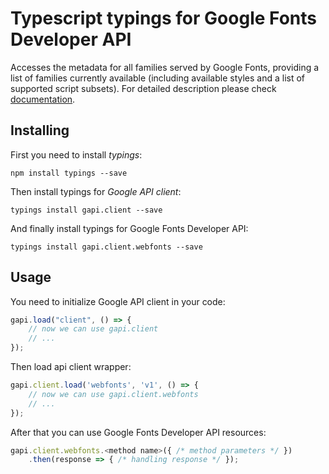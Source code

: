 # Typescript typings for Google Fonts Developer API
Accesses the metadata for all families served by Google Fonts, providing a list of families currently available (including available styles and a list of supported script subsets).
For detailed description please check [documentation](https://developers.google.com/fonts/docs/developer_api).

## Installing

First you need to install *typings*:
```
npm install typings --save 
```

Then install typings for *Google API client*:
```
typings install gapi.client --save 
```

And finally install typings for Google Fonts Developer API:
```
typings install gapi.client.webfonts --save 
```

## Usage

You need to initialize Google API client in your code:
```typescript
gapi.load("client", () => { 
    // now we can use gapi.client
    // ... 
});
```

Then load api client wrapper:
```typescript
gapi.client.load('webfonts', 'v1', () => {
    // now we can use gapi.client.webfonts
    // ... 
});
```



After that you can use Google Fonts Developer API resources:

```typescript
gapi.client.webfonts.<method name>({ /* method parameters */ })
    .then(response => { /* handling response */ });
```